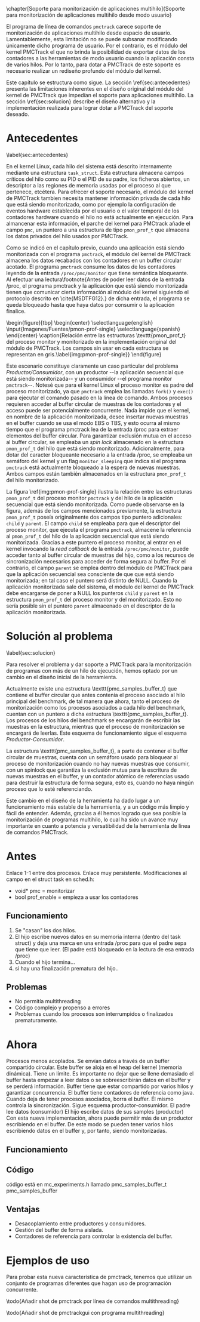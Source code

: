 \chapter[Soporte para monitorización de aplicaciones multihilo]{Soporte para monitorización de aplicaciones multihilo desde modo usuario}

El programa de línea de comandos `pmctrack` carece soporte de monitorización de aplicaciones multihilo desde espacio de usuario. Lamentablemente, esta limitación no se puede subsanar modificando únicamente dicho programa de usuario. Por el contrario, es el módulo del kernel PMCTrack el que no brinda la posibilidad de exportar datos de los contadores a las herramientas de modo usuario cuando la aplicación consta de varios hilos. Por lo tanto, para dotar a PMCTrack de este soporte es necesario realizar un rediseño profundo del módulo del kernel.

Este capítulo se estructura como sigue. La sección \ref{sec:antecedentes} presenta las limitaciones inherentes en el diseño original del módulo del kernel de PMCTrack que impedían el soporte para aplicaciones multihilo.  La sección \ref{sec:solucion} describe el diseño alternativo y la implementación realizada para lograr dotar a PMCTrack del soporte deseado. 

# Antecedentes
\label{sec:antecedentes}

En el kernel Linux, cada hilo del sistema está descrito internamente mediante una estructura `task_struct`. Esta estructura almacena campos críticos del hilo como su PID o el PID de su padre, los ficheros abiertos, un descriptor a las regiones de memoria usadas por el proceso al que pertenece, etcétera. Para ofrecer el soporte necesario, el módulo del kernel de PMCTrack tambien necesita mantener información privada de cada hilo que está siendo monitorizado, como por ejemplo la configuración de eventos hardware establecida por el usuario o el valor temporal de los contadores hardware cuando el hilo no está actualmente en ejecución. Para almancenar esta información, el parche del kernel para PMCtrack añade el campo `pmc`, un puntero a una estructura de tipo `pmon_prof_t` que almacena los datos privados del hilo usados por PMCTrack.



Como se indicó en el capítulo previo, cuando una aplicación está siendo monitorizada con el programa `pmctrack`, el módulo del kernel de PMCTrack almacena los datos recabados con los contadores en un buffer circular acotado. El programa `pmctrack` consume los datos de los contadores leyendo de la entrada `/proc/pmc/monitor` que tiene semántica bloqueante. Al efectuar una lectura\footnote{Antes de poder leer datos de la entrada /proc, el programa pmctrack y la aplicación que está siendo monitorizada tienen que comunicar cierta información al módulo del kernel siguiendo el protocolo descrito en \cite{MSDTFG12}.} de dicha entrada, el programa se queda bloqueado hasta que haya datos por consumir o la aplicación finalice. 

\begin{figure}[tbp]
\begin{center}
\selectlanguage{english}
\input{Imagenes/Fuentes/pmon-prof-single}
\selectlanguage{spanish}
\end{center}
\caption{Relación entre las estructuras \texttt{pmon\_prof\_t} del proceso monitor y monitorizado en la implementación original del módulo de PMCTrack. Los campos sin usar en cada estructura se representan en gris.\label{img:pmon-prof-single}}
\end{figure}

Este escenario constituye claramente un caso particular del problema _Productor/Consumidor_, con un productor --la aplicación secuencial que está siendo monitorizada-- y un consumidor --el programa monitor `pmctrack`--. Notesé que para el kernel Linux el proceso monitor es padre del proceso monitorizado, ya que `pmctrack` emplea las llamadas `fork()` y `exec()` para ejecutar el comando pasado en la línea de comando. Ambos procesos requieren acceder al buffer circular de muestras de los contadores y el acceso puede ser potencialmente concurrente. Nada impide que el kernel, en nombre de la aplicación monitorizada, desee insertar nuevas muestras en el buffer cuando se usa el modo EBS o TBS, y esto ocurra al mismo tiempo que el programa pmctrack lea de la entrada /proc para extraer elementos del buffer circular. Para garantizar exclusión mutua en el acceso al buffer circular, se empleaba un _spin lock_ almacenado en la estructura `pmon_prof_t` del hilo que está siendo monitorizado. Adicionalmente, para dotar del caracter bloqueante necesario a la entrada /proc, se empleaba un semáforo del kernel y un flag `monitor_sleeping` que indica si el programa `pmctrack` está actualmente bloqueado a la espera de nuevas muestras. Ambos campos están también almacenados en la estructura `pmon_prof_t` del hilo monitorizado.


La figura \ref{img:pmon-prof-single} ilustra la relación entre las estructuras `pmon_prof_t` del proceso monitor `pmctrack` y del hilo de la aplicación secuencial que está siendo monitorizada.  Como puede observarse en la figura, además de los campos mencionados previamente, la estructura `pmon_prof_t` poseía originalmente dos campos tipo puntero adicionales: `child` y `parent`. El campo `child` se empleaba para que el descriptor del proceso monitor, que ejecuta el programa `pmctrack`, almacene la referencia al `pmon_prof_t` del hilo de la aplicación secuencial que está siendo monitorizada. Gracias a este puntero el proceso monitor, al entrar en el kernel invocando la _read callback_ de la entrada `/proc/pmc/monitor`, puede acceder tanto al buffer circular de muestras del hijo, como a los recursos de sincronización necesarios para acceder de forma segura al buffer. Por el contrario, el campo `parent` se emplea dentro del módulo de PMCTrack para que la aplicación secuencial sea consciente de que que está siendo monitorizada; en tal caso el puntero será distinto de NULL. Cuando la aplicación monitorizada sale del sistema, el módulo del kernel de PMCTrack debe encargarse de poner a NULL los punteros `child` y `parent` en la estructura `pmon_prof_t` del proceso monitor y del monitorizado. Esto no sería posible sin el puntero `parent` almacenado en el descriptor de la aplicación monitorizada. 

<!--
 Asimismo, es en ese momento, cuando se libera la memoria reservada para el almacenamiento temporal de las muestras en el buffer circular.
-->


<!--

de una aplicación que está siendo 
 el programa `pmctrack` lee los datos de los contadores 


El diseño de la herramienta original no se pensó en ningún momento para que la herramienta soportara la monitorización de benchmarks con más de un hilo de ejecución, es por ello por lo que se optó por un diseño que ha resultado ser tremendamente ineficaz.

El proceso de monitorización poseía una estructura \texttt{pmon_prof_t} la cual contenía un puntero al \texttt{task_struct} del benchmark que se deseaba monitorizar. Esta estructura del benchmark contenía un buffer circular de resultados de muestras de monitorización.

El proceso asociado al benchmark escribía los datos de monitorización del benchmark en el buffer circular mencionado, dejando posteriormente una marca en una entrada */proc* para avisar de la existencia de nuevos datos en el buffer. El proceso de monitorización, que estaba dormido a la espera de recibir esa marca en la entrada */proc*, se despertaba consumiendo los nuevos datos del buffer, y mostrándolos al usuario en la salida configurada.

Este diseño ha generado problemas desde que se puso en funcionamiento. Sin embargo, los problemas se agravaron cuando llegó el momento de dar soporte a programas multihilo.

La solución inicialmente propuesta fue almacenar el buffer circular en el \texttt{task\_struct} del hilo principal del programa, de tal manera que el resto de hilos del programa, al igual que el proceso de monitorización, poseyeran en su estructura un puntero a dicho buffer. Sin embargo surgieron cuestiones cuyas soluciones eran tremendamente complicadas e ineficaces: ¿Cómo gestionamos la concurrencia en el caso de que hubiera más de un hilo queriendo escribir muestras en el buffer? ¿Qué ocurre si el hilo principal es interrumpido o finaliza prematuramente? El resto de hilos tendrían un puntero a un buffer circular de muestras que ya habría sido destruido (fenómeno conocido como *puntero salvaje*).

-->

# Solución al problema
\label{sec:solucion}

Para resolver el problema y dar soporte a PMCTrack para la monitorización de programas con más de un hilo de ejecución, hemos optado por un cambio en el diseño inicial de la herramienta.

Actualmente existe una estructura \texttt{pmc\_samples\_buffer\_t} que contiene el buffer circular que antes contenía el proceso asociado al hilo principal del benchmark, de tal manera que ahora, tanto el proceso de monitorización como los procesos asociados a cada hilo del benchmark, cuentan con un puntero a dicha estructura \texttt{pmc\_samples\_buffer\_t}. Los procesos de los hilos del benchmark se encargarán de escribir las muestras en la estructura, mientras que el proceso de monitorización se encargará de leerlas. Este esquema de funcionamiento sigue el esquema *Productor-Consumidor*.

La estructura \texttt{pmc\_samples\_buffer\_t}, a parte de contener el buffer circular de muestras, cuenta con un semáforo usado para bloquear al proceso de monitorización cuando no hay nuevas muestras que consumir, con un spinlock que garantiza la exclusión mutua para la escritura de nuevas muestras en el buffer, y un contador atómico de referencias usado para destruir la estructura de forma segura, esto es, cuando no haya ningún proceso que lo esté referenciando.

Este cambio en el diseño de la herramienta ha dado lugar a un funcionamiento más estable de la herramienta, y a un código más limpio y fácil de entender. Además, gracias a él hemos logrado que sea posible la monitorización de programas multihilo, lo cual ha sido un avance muy importante en cuanto a potencia y versatibilidad de la herramienta de línea de comandos PMCTrack.

# Antes
Enlace 1-1 entre dos procesos. Enlace muy persistente.
Modificaciones al campo en el struct task en sched.h:
* void* pmc = monitorizar
* bool prof_enable = empieza a usar los contadores

## Funcionamiento
1. Se "casan" los dos hilos.
2. El hijo escribe nuevos datos en su memoria interna (dentro del task struct) y deja una marca en una entrada /proc para que el padre sepa que tiene que leer. (El padre está bloqueado en la lectura de esa entrada /proc)
3. Cuando el hijo termina...
4. si hay una finalización prematura del hijo..

## Problemas
* No permitía multithreading
* Código complejo y propenso a errores
* Problemas cuando los procesos son interrumpidos o finalizados prematuramente.

# Ahora
Procesos menos acoplados. Se envían datos a través de un buffer compartido circular.
Este buffer se aloja en el heap del kernel (memoria dinámica). Tiene un límite. Es importante no dejar que se llene demasiado el
buffer hasta empezar a leer datos o se sobreescribirán datos en el buffer y se perderá información.
Buffer tiene que estar compartido por varios hilos y garantizar concurrencia.
El buffer tiene contadores de referencia como java. Cuando deja de tener procesos asociados, borra el buffer.
Él mismo controla la sincronización.
Sigue esquema productor-consumidor.
El padre lee datos (consumidor)
El hijo escribe datos de sus samples (productor)
Con esta nueva implementación, ahora puede permitir más de un productor escribiendo en el buffer. De este modo se pueden tener varios hilos escribiendo datos en el buffer y, por tanto, siendo monitorizadas.


## Funcionamiento



## Código
código está en mc_experiments.h llamado pmc_samples_buffer_t pmc_samples_buffer


## Ventajas
* Desacoplamiento entre productores y consumidores.
* Gestión del buffer de forma aislada.
* Contadores de referencia para controlar la existencia del buffer.


# Ejemplos de uso
Para probar esta nueva característica de pmctrack, tenemos que utilizar un conjunto de programas diferentes que hagan uso de programación concurrente.

\todo{Añadir shot de pmctrack por línea de comandos multithreading}

\todo{Añadir shot de pmctrackgui con programa multithreading}
